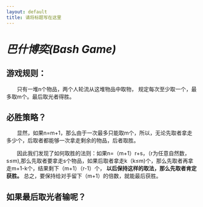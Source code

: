 ```yaml
---
layout: default
title: 请将标题写在这里
---
```


# ***巴什博奕(Bash Game)***

## 游戏规则：

　　只有一堆n个物品，两个人轮流从这堆物品中取物， 规定每次至少取一个，最多取m个。最后取光者得胜。

## 必胜策略？

　　显然，如果n=m+1，那么由于一次最多只能取m个，所以，无论先取者拿走多少个，后取者都能够一次拿走剩余的物品，后者取胜。

　　因此我们发现了如何取胜的法则：如果n=（m+1）r+s，（r为任意自然数，s≤m),那么先取者要拿走s个物品，如果后取者拿走k（k≤m)个，那么先取者再拿走m+1-k个，结果剩下（m+1）（r-1）个，
**以后保持这样的取法，那么先取者肯定获胜。**
总之，要保持给对手留下（m+1）的倍数，就能最后获胜。

## 如果最后取光者输呢？